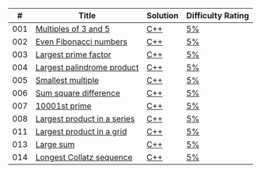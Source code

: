 | # | Title | Solution | Difficulty Rating |
|---| ----- | -------- | ---------- |
|001|[Multiples of 3 and 5](https://projecteuler.net/problem=1)|[C++](./001/001.cpp)|[5%](./001/README.md)|
|002|[Even Fibonacci numbers](https://projecteuler.net/problem=2)|[C++](./002/002.cpp)|[5%](./002/README.md)|
|003|[Largest prime factor](https://projecteuler.net/problem=3)|[C++](./003/003.cpp)|[5%](./003/README.md)|
|004|[Largest palindrome product](https://projecteuler.net/problem=4)|[C++](./004.cpp)|[5%](./004/README.md)|
|005|[Smallest multiple](https://projecteuler.net/problem=5)|[C++](./005/005.cpp)|[5%](./005/README.md)|
|006|[Sum square difference](https://projecteuler.net/problem=6)|[C++](./006/006.cpp)|[5%](./006/README.md)|
|007|[10001st prime](https://projecteuler.net/problem=7)|[C++](./007/007.cpp)|[5%](./007/README.md)|
|008|[Largest product in a series](https://projecteuler.net/problem=8)|[C++](./008/008.cpp)|[5%](./008/README.md)|
|011|[Largest product in a grid](https://projecteuler.net/problem=11)|[C++](./011/011.cpp)|[5%](./011/README.md)|
|013|[Large sum](https://projecteuler.net/problem=13)|[C++](./013/013.cpp)|[5%](./013/README.md)|
|014|[Longest Collatz sequence](https://projecteuler.net/problem=14)|[C++](./014/014.cpp)|[5%](./014/README.md)|
